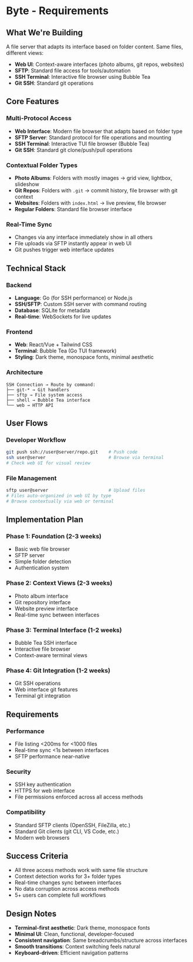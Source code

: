 # Byte - Requirements

## What We're Building

A file server that adapts its interface based on folder content. Same files, different views:
- **Web UI**: Context-aware interfaces (photo albums, git repos, websites)  
- **SFTP**: Standard file access for tools/automation
- **SSH Terminal**: Interactive file browser using Bubble Tea
- **Git SSH**: Standard git operations

## Core Features

### Multi-Protocol Access
- **Web Interface**: Modern file browser that adapts based on folder type
- **SFTP Server**: Standard protocol for file operations and mounting
- **SSH Terminal**: Interactive TUI file browser (Bubble Tea)
- **Git SSH**: Standard git clone/push/pull operations

### Contextual Folder Types
- **Photo Albums**: Folders with mostly images → grid view, lightbox, slideshow
- **Git Repos**: Folders with `.git` → commit history, file browser with git context
- **Websites**: Folders with `index.html` → live preview, file browser
- **Regular Folders**: Standard file browser interface

### Real-Time Sync
- Changes via any interface immediately show in all others
- File uploads via SFTP instantly appear in web UI
- Git pushes trigger web interface updates

## Technical Stack

### Backend
- **Language**: Go (for SSH performance) or Node.js
- **SSH/SFTP**: Custom SSH server with command routing
- **Database**: SQLite for metadata
- **Real-time**: WebSockets for live updates

### Frontend
- **Web**: React/Vue + Tailwind CSS
- **Terminal**: Bubble Tea (Go TUI framework)
- **Styling**: Dark theme, monospace fonts, minimal aesthetic

### Architecture
```
SSH Connection → Route by command:
├── git-* → Git handlers
├── sftp → File system access  
├── shell → Bubble Tea interface
└── web → HTTP API
```

## User Flows

### Developer Workflow
```bash
git push ssh://user@server/repo.git    # Push code
ssh user@server                        # Browse via terminal
# Check web UI for visual review
```

### File Management
```bash
sftp user@server                       # Upload files
# Files auto-organized in web UI by type
# Browse contextually via web or terminal
```

## Implementation Plan

### Phase 1: Foundation (2-3 weeks)
- Basic web file browser
- SFTP server
- Simple folder detection
- Authentication system

### Phase 2: Context Views (2-3 weeks)  
- Photo album interface
- Git repository interface
- Website preview interface
- Real-time sync between interfaces

### Phase 3: Terminal Interface (1-2 weeks)
- Bubble Tea SSH interface
- Interactive file browser
- Context-aware terminal views

### Phase 4: Git Integration (1-2 weeks)
- Git SSH operations
- Web interface git features
- Terminal git integration

## Requirements

### Performance
- File listing <200ms for <1000 files
- Real-time sync <1s between interfaces
- SFTP performance near-native

### Security
- SSH key authentication
- HTTPS for web interface
- File permissions enforced across all access methods

### Compatibility
- Standard SFTP clients (OpenSSH, FileZilla, etc.)
- Standard Git clients (git CLI, VS Code, etc.)
- Modern web browsers

## Success Criteria

- All three access methods work with same file structure
- Context detection works for 3+ folder types
- Real-time changes sync between interfaces
- No data corruption across access methods
- 5+ users can complete full workflows

## Design Notes

- **Terminal-first aesthetic**: Dark theme, monospace fonts
- **Minimal UI**: Clean, functional, developer-focused
- **Consistent navigation**: Same breadcrumbs/structure across interfaces
- **Smooth transitions**: Context switching feels natural
- **Keyboard-driven**: Efficient navigation patterns
